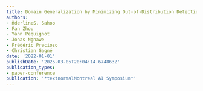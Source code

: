 ```yaml
---
title: Domain Generalization by Minimizing Out-of-Distribution Detection
authors:
- n̆derlineS. Sahoo
- Fan Zhou
- Yann Pequignot
- Jonas Ngnawe
- Frédéric Precioso
- Christian Gagné
date: '2022-01-01'
publishDate: '2025-03-05T20:04:14.674863Z'
publication_types:
- paper-conference
publication: '*textnormalMontreal AI Symposium*'
---
```

